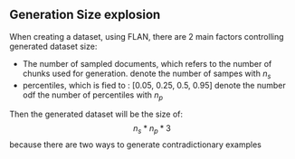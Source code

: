 Generation Size explosion
---
When creating a dataset, using FLAN, there are 2 main factors controlling generated dataset size:
* The number of sampled documents, which refers to the number of chunks used for generation. denote the number of sampes with  $n_s$
* percentiles, which is fied to : [0.05, 0.25, 0.5, 0.95] denote the number odf the number of percentiles with  $n_p$

Then the generated dataset will be the size of:
$$ n_s * n_p * 3 $$
because there are two ways to generate contradictionary examples